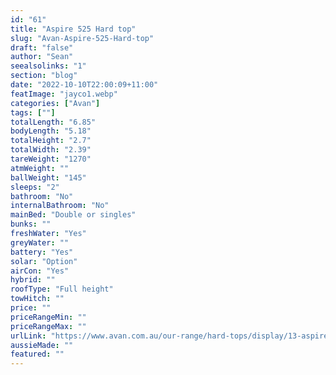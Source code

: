 ```yaml
---
id: "61"
title: "Aspire 525 Hard top"
slug: "Avan-Aspire-525-Hard-top"
draft: "false"
author: "Sean"
seealsolinks: "1"
section: "blog"
date: "2022-10-10T22:00:09+11:00"
featImage: "jayco1.webp"
categories: ["Avan"]
tags: [""]
totalLength: "6.85"
bodyLength: "5.18"
totalHeight: "2.7"
totalWidth: "2.39"
tareWeight: "1270"
atmWeight: ""
ballWeight: "145"
sleeps: "2"
bathroom: "No"
internalBathroom: "No"
mainBed: "Double or singles"
bunks: ""
freshWater: "Yes"
greyWater: ""
battery: "Yes"
solar: "Option"
airCon: "Yes"
hybrid: ""
roofType: "Full height"
towHitch: ""
price: ""
priceRangeMin: ""
priceRangeMax: ""
urlLink: "https://www.avan.com.au/our-range/hard-tops/display/13-aspire-500-series-hardtop"
aussieMade: ""
featured: ""
---
```

